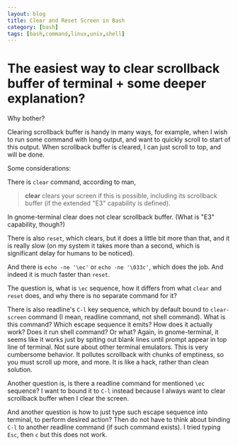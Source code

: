 ```yaml
---
layout: blog
title: Clear and Reset Screen in Bash
category: [bash]
tags: [bash,command,linux,unix,shell]
---
```


# The easiest way to clear scrollback buffer of terminal + some deeper explanation?

Why bother?

Clearing scrollback buffer is handy in many ways, for example, when I wish to run some command with long output,
and want to quickly scroll to start of this output. When scrollback buffer is cleared, I can just scroll to top, and will be done.

Some considerations:

There is `clear` command, according to man,

> **clear** clears your screen if this is possible, including its scrollback buffer (if the extended "E3" capability is defined).

In gnome-terminal clear does not clear scrollback buffer. (What is "E3" capability, though?)

There is also `reset`, which clears, but it does a little bit more than that, and it is really slow (on my system it takes more than a second,
which is significant delay for humans to be noticed).

And there is `echo -ne '\ec'` or `echo -ne '\033c'`, which does the job. And indeed it is much faster than `reset`.

The question is, what is `\ec` sequence, how it differs from what `clear` and `reset` does, and why there is no separate command for it?

There is also readline's `C-l` key sequence, which by default bound to `clear-screen` command (I mean, readline command, not shell command). 
What is this command? Which escape sequence it emits? How does it actually work? Does it run shell command? Or what? Again, in gnome-terminal, 
it seems like it works just by spiting out blank lines until prompt appear in top line of terminal. Not sure about other terminal emulators. This is very cumbersome behavior. It pollutes scrollback with chunks of emptiness, so you must scroll up more, and more. It is like a hack, rather than clean solution.

Another question is, is there a readline command for mentioned `\ec` sequence? I want to bound it to `C-l` instead because I always want 
to clear scrollback buffer when I clear the screen.

And another question is how to just type such escape sequence into terminal, to perform desired action? Then do not have to think about binding
`C-l` to another readline command (if such command exists). I tried typing `Esc`, then `c` but this does not work.


